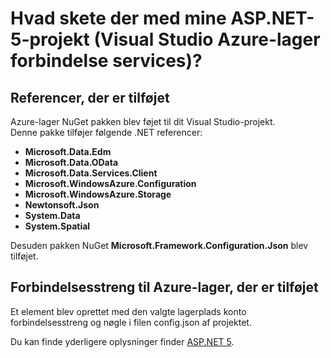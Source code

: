 <properties
    pageTitle="Hvad skete der med mine ASP.NET-5-projekt (Visual Studio forbindelse services) | Microsoft Azure-lager"
    description="Beskriver, hvad der sker, når forbindelsen til en Azure lagerplads konto i Visual Studio ASP.NET-5-projekt ved hjælp af Visual Studio forbundne tjenester"
    services="storage"
    documentationCenter=""
    authors="TomArcher"
    manager="douge"
    editor=""/>

<tags
    ms.service="storage"
    ms.workload="web"
    ms.tgt_pltfrm="vs-what-happened"
    ms.devlang="na"
    ms.topic="article"
    ms.date="08/15/2016"
    ms.author="tarcher"/>

# <a name="what-happened-to-my-aspnet-5-project-visual-studio-azure-storage-connected-services"></a>Hvad skete der med mine ASP.NET-5-projekt (Visual Studio Azure-lager forbindelse services)?

## <a name="references-added"></a>Referencer, der er tilføjet

Azure-lager NuGet pakken blev føjet til dit Visual Studio-projekt.  
Denne pakke tilføjer følgende .NET referencer:

- **Microsoft.Data.Edm**
- **Microsoft.Data.OData**
- **Microsoft.Data.Services.Client**
- **Microsoft.WindowsAzure.Configuration**
- **Microsoft.WindowsAzure.Storage**
- **Newtonsoft.Json**
- **System.Data**
- **System.Spatial**

Desuden pakken NuGet **Microsoft.Framework.Configuration.Json** blev tilføjet.

## <a name="connection-string-for-azure-storage-added"></a>Forbindelsesstreng til Azure-lager, der er tilføjet
Et element blev oprettet med den valgte lagerplads konto forbindelsesstreng og nøgle i filen config.json af projektet.

Du kan finde yderligere oplysninger finder [ASP.NET 5](http://www.asp.net/vnext).

